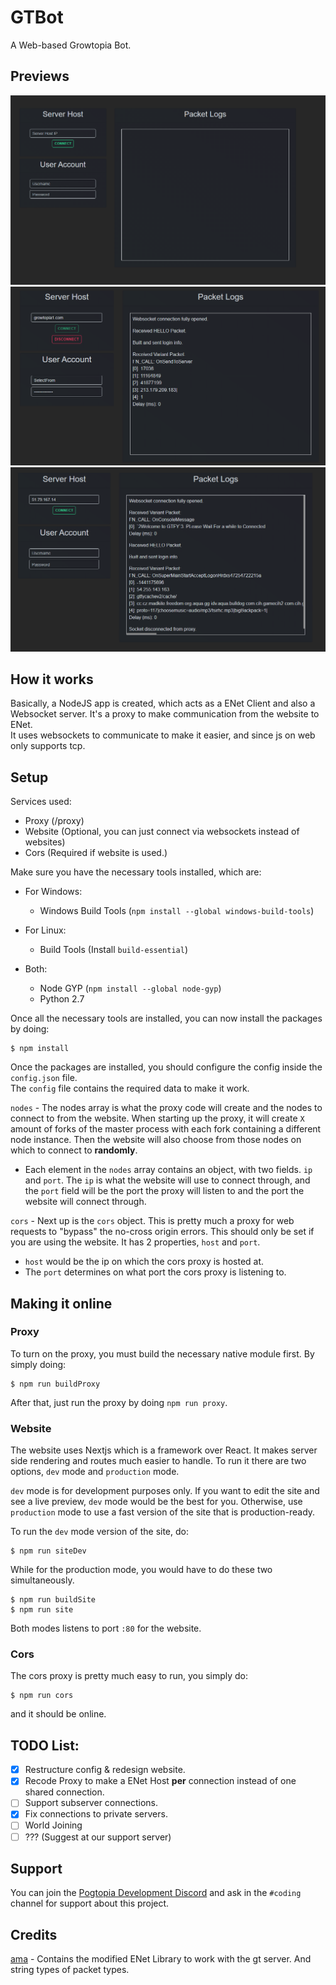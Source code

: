 # GTBot
 A Web-based Growtopia Bot.

## Previews
![Preview 1](./images/preview.PNG)
![Preview 2](./images/preview2.PNG)
![Preview 3](./images/preview3.PNG)

## How it works
Basically, a NodeJS app is created, which acts as a ENet Client and also a Websocket server. It's a proxy to make communication from the website to ENet.  
It uses websockets to communicate to make it easier, and since js on web only supports tcp.

## Setup
Services used:
  - Proxy (/proxy)
  - Website (Optional, you can just connect via websockets instead of websites)
  - Cors (Required if website is used.)

Make sure you have the necessary tools installed, which are:
- For Windows:  
  - Windows Build Tools (`npm install --global windows-build-tools`)

- For Linux:
  - Build Tools (Install `build-essential`)

- Both:
  - Node GYP (`npm install --global node-gyp`)  
  - Python 2.7

Once all the necessary tools are installed, you can now install the packages by doing:
```
$ npm install
```  

Once the packages are installed, you should configure the config inside the `config.json` file.  
The `config` file contains the required data to make it work.  

`nodes` - The nodes array is what the proxy code will create and the nodes to connect to from the website. When starting up the proxy, it will create `X` amount of forks of the master process with each fork containing a different node instance. Then the website will also choose from those nodes on which to connect to **randomly**.
  - Each element in the `nodes` array contains an object, with two fields. `ip` and `port`. The `ip` is what the website will use to connect through, and the `port` field will be the port the proxy will listen to and the port the website will connect through.

`cors` - Next up is the `cors` object. This is pretty much a proxy for web requests to "bypass" the no-cross origin errors. This should only be set if you are using the website. It has 2 properties, `host` and `port`.
  - `host` would be the ip on which the cors proxy is hosted at.
  - The `port` determines on what port the cors proxy is listening to.

## Making it online
### Proxy
  To turn on the proxy, you must build the necessary native module first. By simply doing:  
  ```
  $ npm run buildProxy
  ```
  After that, just run the proxy by doing `npm run proxy`.

### Website
  The website uses Nextjs which is a framework over React. It makes server side rendering and routes much easier to handle. To run it there are two options, `dev` mode and `production` mode.  

  `dev` mode is for development purposes only. If you want to edit the site and see a live preview, `dev` mode would be the best for you. Otherwise, use `production` mode to use a fast version of the site that is production-ready.

  To run the `dev` mode version of the site, do:
  ```
  $ npm run siteDev
  ```
  
  While for the production mode, you would have to do these two simultaneously.
  ```
  $ npm run buildSite
  $ npm run site
  ```

  Both modes listens to port `:80` for the website.

### Cors
  The cors proxy is pretty much easy to run, you simply do:
  ```
  $ npm run cors
  ```
  and it should be online.

## TODO List:
  - [x] Restructure config & redesign website.
  - [x] Recode Proxy to make a ENet Host **per** connection instead of one shared connection.
  - [ ] Support subserver connections.
  - [x] Fix connections to private servers.
  - [ ] World Joining
  - [ ] ??? (Suggest at our support server)

## Support
You can join the [Pogtopia Development Discord](https://discord.gg/vap8XBhhvz) and ask in the `#coding` channel for support about this project. 

## Credits
[ama](https://github.com/ama6nen) - Contains the modified ENet Library to work with the gt server. And string types of packet types.
